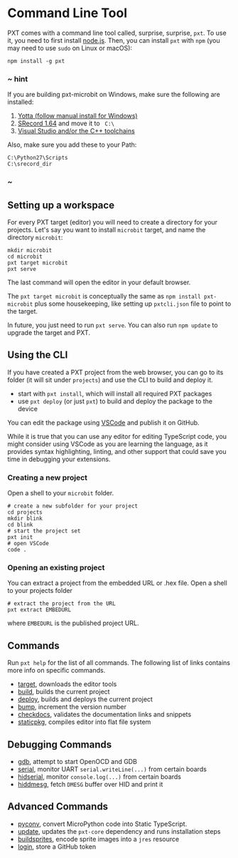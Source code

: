 # Command Line Tool

PXT comes with a command line tool called, surprise, surprise, `pxt`. To use it, you need 
to first install [node.js](https://nodejs.org). Then, you can install `pxt` with `npm`
(you may need to use `sudo` on Linux or macOS):

```
npm install -g pxt
```

### ~ hint

If you are building pxt-microbit on Windows, make sure the following are installed:

1. [Yotta (follow manual install for Windows)](http://docs.yottabuild.org/#installing-on-windows)
2. [SRecord 1.64](https://sourceforge.net/projects/srecord/files/srecord-win32/1.64/) and move it to ``` C:\```
3. [Visual Studio and/or the C++ toolchains](https://www.visualstudio.com/downloads/)

Also, make sure you add these to your Path:
```
C:\Python27\Scripts
C:\srecord_dir
```

### ~

## Setting up a workspace

For every PXT target (editor) you will need to create a directory for your projects.
Let's say you want to install `microbit` target, and name the directory `microbit`:

```
mkdir microbit
cd microbit
pxt target microbit
pxt serve
```

The last command will open the editor in your default browser.

The `pxt target microbit` is conceptually the same as ``npm install pxt-microbit``
plus some housekeeping, like setting up `pxtcli.json` file to point to the target.

In future, you just need to run `pxt serve`. You can also run `npm update` to upgrade 
the target and PXT.

## Using the CLI

If you have created a PXT project from the web browser, you can go to its
folder (it will sit under `projects`) and use the CLI to build and deploy it. 

* start with `pxt install`, which will install all required PXT packages
* use `pxt deploy` (or just `pxt`) to build and deploy the package to the device

You can edit the package using [VSCode](https://code.visualstudio.com/)
and publish it on GitHub. 

While it is true that you can use any editor for editing TypeScript code, you might consider using VSCode as you are learning the language, as it provides syntax highlighting, linting, and other support that could save you time in debugging your extensions.

### Creating a new project

Open a shell to your ``microbit`` folder.

```
# create a new subfolder for your project
cd projects
mkdir blink
cd blink
# start the project set
pxt init
# open VSCode
code .
```

### Opening an existing project 

You can extract a project from the embedded URL or .hex file. Open a shell to your projects folder

```
# extract the project from the URL
pxt extract EMBEDURL
```
where ``EMBEDURL`` is the published project URL.

## Commands

Run ``pxt help`` for the list of all commands. The following list of links contains more info on specific commands.

* [target](/cli/target), downloads the editor tools
* [build](/cli/build), builds the current project
* [deploy](/cli/deploy), builds and deploys the current project
* [bump](/cli/bump), increment the version number
* [checkdocs](/cli/checkdocs), validates the documentation links and snippets
* [staticpkg](/cli/staticpkg), compiles editor into flat file system

## Debugging Commands

* [gdb](/cli/gdb), attempt to start OpenOCD and GDB
* [serial](/cli/serial), monitor UART ``serial.writeLine(...)`` from certain boards
* [hidserial](/cli/hidserial), monitor ``console.log(...)`` from certain boards
* [hiddmesg](/cli/hiddmesg), fetch ``DMESG`` buffer over HID and print it

## Advanced Commands

* [pyconv](/cli/pyconv), convert MicroPython code into Static TypeScript.
* [update](/cli/update), updates the ``pxt-core`` dependency and runs installation steps
* [buildsprites](/cli/buildsprites), encode sprite images into a ``jres`` resource
* [login](/cli/login), store a GitHub token
